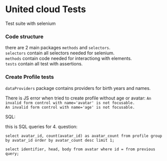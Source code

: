 # United cloud Tests

Test suite with selenium

### Code structure
there are 2 main packages `methods` and `selectors`.  
`selectors` contain all selectors needed for selenium.  
`methods` contain code needed for interactiong with elements.  
`tests` contain all test with assertions.

### Create Profile tests

`dataProviders` package contains providers for birth years and names.


There is JS error when tried to create profile without age or avatar:
`An invalid form control with name='avatar' is not focusable.`  
`An invalid form control with name='age' is not focusable.`  

SQL:

this is SQL queries for 4. question:

```
select avatar_id, count(avatar_id) as avatar_count from profile group by avatar_id order by avatar_count desc limit 1;

select identifier, head, body from avatar where id = from previous query;
```